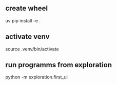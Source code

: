 
## create wheel
uv pip install -e .

## activate venv
source .venv/bin/activate

## run programms from exploration
python -m exploration.first_ui
